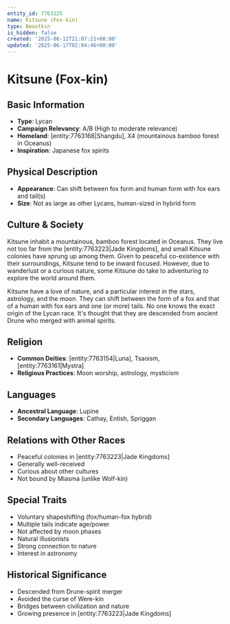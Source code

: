 ```yaml
---
entity_id: 7763225
name: Kitsune (Fox-kin)
type: Beastkin
is_hidden: false
created: '2025-06-12T21:07:21+00:00'
updated: '2025-06-17T02:04:46+00:00'
---
```


# Kitsune (Fox-kin)

## Basic Information

- **Type**: Lycan
- **Campaign Relevancy**: A/B (High to moderate relevance)
- **Homeland**: [entity:7763168|Shangdu], X4 (mountainous bamboo forest in Oceanus)
- **Inspiration**: Japanese fox spirits

## Physical Description

- **Appearance**: Can shift between fox form and human form with fox ears and tail(s)
- **Size**: Not as large as other Lycans, human-sized in hybrid form

## Culture & Society

Kitsune inhabit a mountainous, bamboo forest located in Oceanus. They live not too far from the [entity:7763223|Jade Kingdoms], and small Kitsune colonies have sprung up among them. Given to peaceful co-existence with their surroundings, Kitsune tend to be inward focused. However, due to wanderlust or a curious nature, some Kitsune do take to adventuring to explore the world around them.

Kitsune have a love of nature, and a particular interest in the stars, astrology, and the moon. They can shift between the form of a fox and that of a human with fox ears and one (or more) tails. No one knows the exact origin of the Lycan race. It's thought that they are descended from ancient Drune who merged with animal spirits.

## Religion

- **Common Deities**: [entity:7763154|Luna], Tsaoism, [entity:7763161|Mystra]
- **Religious Practices**: Moon worship, astrology, mysticism

## Languages

- **Ancestral Language**: Lupine
- **Secondary Languages**: Cathay, Entish, Spriggan

## Relations with Other Races

- Peaceful colonies in [entity:7763223|Jade Kingdoms]
- Generally well-received
- Curious about other cultures
- Not bound by Miasma (unlike Wolf-kin)

## Special Traits

- Voluntary shapeshifting (fox/human-fox hybrid)
- Multiple tails indicate age/power
- Not affected by moon phases
- Natural illusionists
- Strong connection to nature
- Interest in astronomy

## Historical Significance

- Descended from Drune-spirit merger
- Avoided the curse of Were-kin
- Bridges between civilization and nature
- Growing presence in [entity:7763223|Jade Kingdoms]